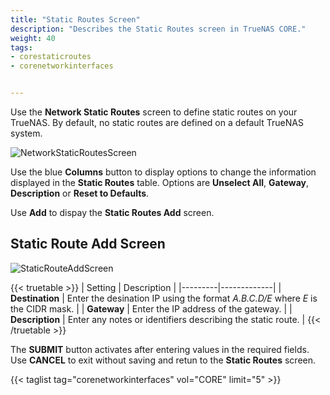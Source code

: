 ```yaml
---
title: "Static Routes Screen"
description: "Describes the Static Routes screen in TrueNAS CORE."
weight: 40
tags:
- corestaticroutes
- corenetworkinterfaces


---
```


Use the **Network Static Routes** screen to define static routes on your TrueNAS. By default, no static routes are defined on a default TrueNAS system.

![NetworkStaticRoutesScreen](/images/CORE/Network/NetworkStaticRoutesScreen.png "Network Static Routes Screen")

Use the blue **Columns** button to display options to change the information displayed in the **Static Routes** table. Options are **Unselect All**, **Gateway**, **Description** or **Reset to Defaults**.

Use **Add** to dispay the **Static Routes Add** screen.

## Static Route Add Screen

![StaticRouteAddScreen](/images/CORE/Network/StaticRouteAddScreen.png "Static Route Add Screen")

{{< truetable >}}
| Setting | Description |
|---------|-------------|
| **Destination** | Enter the desination IP using the format *A.B.C.D/E* where *E* is the CIDR mask. |
| **Gateway** | Enter the IP address of the gateway. |
| **Description** | Enter any notes or identifiers describing the static route. |
{{< /truetable >}}

The **SUBMIT** button activates after entering values in the required fields. Use **CANCEL** to exit without saving and retun to the **Static Routes** screen.

{{< taglist tag="corenetworkinterfaces" vol="CORE" limit="5" >}}
